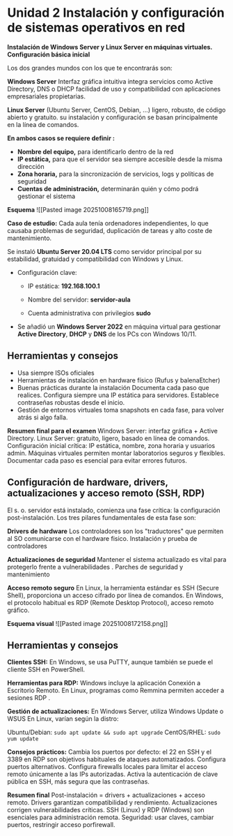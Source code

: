 # Unidad 2  Instalación  y configuración de sistemas operativos en red


**Instalación de Windows Server y Linux Server en máquinas virtuales. Configuración básica inicial**

Los dos grandes mundos con los que te encontrarás son:

**Windows Server**
Interfaz gráfica intuitiva
integra servicios como Active Directory, DNS o DHCP
facilidad de uso y compatibilidad con aplicaciones empresariales propietarias.

**Linux Server**
(Ubuntu Server, CentOS, Debian, ...)
ligero, robusto, de código abierto y gratuito. 
su instalación y configuración se basan principalmente en la línea de comandos.


**En ambos casos se requiere definir :**
- **Nombre del equipo,** para identificarlo dentro de la red
- **IP estática,** para que el servidor sea siempre accesible desde la misma dirección
- **Zona horaria,** para la sincronización de servicios, logs y políticas de seguridad
- **Cuentas de administración,** determinarán quién y cómo podrá gestionar el sistema

**Esquema** 
![[Pasted image 20251008165719.png]]

**Caso de estudio:**
Cada aula tenía ordenadores independientes, lo que causaba problemas de seguridad, duplicación de tareas y alto coste de mantenimiento.

Se instaló **Ubuntu Server 20.04 LTS** como servidor principal por su estabilidad, gratuidad y compatibilidad con Windows y Linux.
- Configuración clave:
    
    - IP estática: **192.168.100.1**
        
    - Nombre del servidor: **servidor-aula**
        
    - Cuenta administrativa con privilegios **sudo**
        
- Se añadió un **Windows Server 2022** en máquina virtual para gestionar **Active Directory**, **DHCP** y **DNS** de los PCs con Windows 10/11.


## Herramientas y consejos
- Usa siempre ISOs oficiales
- Herramientas de instalación en hardware físico (Rufus y balenaEtcher)
- Buenas prácticas
	durante la instalación Documenta cada paso que realices.
	Configura siempre una IP estática para servidores.
	Establece contraseñas robustas desde el inicio.
- Gestión de entornos virtuales
    toma snapshots en cada fase, para volver atrás si algo falla.


**Resumen final para el examen**
Windows Server: interfaz gráfica + Active Directory.
Linux Server: gratuito, ligero, basado en línea de comandos.
Configuración inicial crítica: IP estática, nombre, zona horaria y usuarios admin.
Máquinas virtuales permiten montar laboratorios seguros y flexibles.
Documentar cada paso es esencial para evitar errores futuros.

## Configuración de hardware, drivers, actualizaciones y acceso remoto (SSH, RDP)

El s. o. servidor está instalado, comienza una fase crítica: la configuración post-instalación. 
Los tres pilares fundamentales de esta fase son:

**Drivers de hardware**
Los controladores son los "traductores" que permiten al SO comunicarse con el hardware fisico.
Instalación y prueba de controladores

**Actualizaciones de seguridad**
Mantener el sistema actualizado es vital para protegerlo frente a vulnerabilidades . 
Parches de seguridad y mantenimiento

**Acceso remoto seguro**
En Linux, la herramienta estándar es SSH (Secure Shell), proporciona un acceso cifrado por línea de comandos.
En Windows, el protocolo habitual es RDP (Remote Desktop Protocol), acceso remoto gráfico. 


**Esquema visual**
![[Pasted image 20251008172158.png]]








## Herramientas y consejos
**Clientes SSH:**
En Windows, se usa  PuTTY, aunque también se puede el cliente SSH en PowerShell.

**Herramientas para RDP:**
Windows incluye la aplicación Conexión a Escritorio Remoto.
En Linux, programas como Remmina permiten acceder a sesiones RDP .

**Gestión de actualizaciones:**
En Windows Server, utiliza Windows Update o WSUS
En Linux, varían según la distro:

Ubuntu/Debian: 
`sudo apt update && sudo apt upgrade`
CentOS/RHEL: 
`sudo yum update`

**Consejos prácticos:**
Cambia los puertos por defecto: el 22 en SSH y el 3389 en RDP son objetivos habituales de ataques automatizados. Configura puertos alternativos.
Configura firewalls locales para limitar el acceso remoto únicamente a las IPs autorizadas.
Activa la autenticación de clave pública en SSH, más segura que las contraseñas.

**Resumen final**
Post-instalación = drivers + actualizaciones + acceso remoto. Drivers garantizan compatibilidad y
rendimiento. Actualizaciones corrigen vulnerabilidades críticas. SSH (Linux) y RDP (Windows) son
esenciales para administración remota. Seguridad: usar claves, cambiar puertos, restringir acceso porfirewall. 